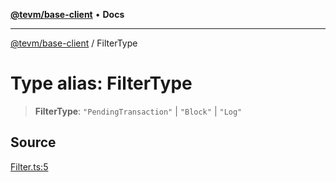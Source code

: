[**@tevm/base-client**](../README.md) • **Docs**

***

[@tevm/base-client](../globals.md) / FilterType

# Type alias: FilterType

> **FilterType**: `"PendingTransaction"` \| `"Block"` \| `"Log"`

## Source

[Filter.ts:5](https://github.com/evmts/tevm-monorepo/blob/main/packages/base-client/src/Filter.ts#L5)
